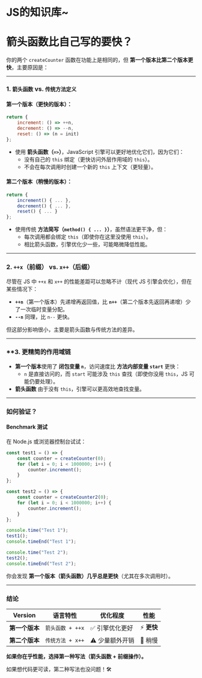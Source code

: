 # JS的知识库~

# 箭头函数比自己写的要快？

你的两个 `createCounter` 函数在功能上是相同的，但 **第一个版本比第二个版本更快**，主要原因是：

---

### **1. `箭头函数` vs. `传统方法定义`**
#### **第一个版本（更快的版本）**：
```javascript
return {
    increment: () => ++n,
    decrement: () => --n,
    reset: () => (n = init)
};
```
- 使用 **箭头函数（`=>`）**，JavaScript 引擎可以更好地优化它们，因为它们：
  - 没有自己的 `this` 绑定（更快访问外层作用域的 `this`）。
  - 不会在每次调用时创建一个新的 `this` 上下文（更轻量）。

#### **第二个版本（稍慢的版本）**：
```javascript
return {
    increment() { ... },
    decrement() { ... },
    reset() { ... }
};
```
- 使用传统 **方法简写（`method() { ... }`）**，虽然语法更干净，但：
  - 每次调用都会绑定 `this`（即使你在这里没使用 `this`）。
  - 相比箭头函数，引擎优化少一些，可能略微降低性能。

---

### **2. `++x`（前缀） vs. `x++`（后缀）**
尽管在 JS 中 `++x` 和 `x++` 的性能差距可以忽略不计（现代 JS 引擎会优化），但在某些情况下：
- **`++n`**（第一个版本）先递增再返回值，比 **`n++`**（第二个版本先返回再递增）少了一次临时变量分配。
- **`--n`** 同理，比 `n--` 更快。

但这部分影响很小，主要是箭头函数与传统方法的差异。

---

### **3. **更精简的作用域链**
- **第一个版本**使用了 **闭包变量 `n`**，访问速度比 **方法内部变量 `start`** 更快：
  - `n` 是直接访问的，而 `start` 可能涉及 `this` 查找（即使你没用 `this`，JS 可能仍要处理）。
- **箭头函数** 由于没有 `this`，引擎可以更高效地查找变量。

---

### **如何验证？**
#### **Benchmark 测试**
在 Node.js 或浏览器控制台试试：
```javascript
const test1 = () => {
    const counter = createCounter(0);
    for (let i = 0; i < 1000000; i++) {
        counter.increment();
    }
};

const test2 = () => {
    const counter = createCounter2(0);
    for (let i = 0; i < 1000000; i++) {
        counter.increment();
    }
};

console.time("Test 1");
test1();
console.timeEnd("Test 1");

console.time("Test 2");
test2();
console.timeEnd("Test 2");
```
你会发现 **第一个版本（箭头函数）几乎总是更快**（尤其在多次调用时）。

---

### **结论**
| Version        | 语言特性         | 优化程度       | 性能       |
| -------------- | ---------------- | -------------- | ---------- |
| **第一个版本** | `箭头函数 + ++x` | ✅ 引擎优化更好 | ⚡ **更快** |
| **第二个版本** | `传统方法 + x++` | ⚠ 少量额外开销 | 🐢 稍慢     |

**如果你在乎性能，选择第一种写法（箭头函数 + 前缀操作）。**

如果想代码更可读，第二种写法也没问题！🛠